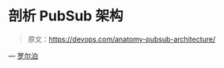# 剖析 PubSub 架构

> 原文：<https://devops.com/anatomy-pubsub-architecture/>

— [罗尔泊](https://devops.com/author/breselman/)